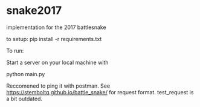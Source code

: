 # snake2017
implementation for the 2017 battlesnake

to setup:
	pip install -r requirements.txt

To run:

Start a server on your local machine with

python main.py

Reccomened to ping it with postman. See https://stemboltq.github.io/battle_snake/ for request format. test_request is a bit outdated.


